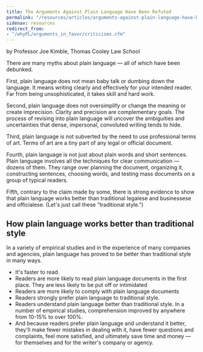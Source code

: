 ```yaml
---
title: The Arguments Against Plain Language Have Been Refuted
permalink: "/resources/articles/arguments-against-plain-language-have-been-refuted/"
sidenav: resources
redirect_from:
- "/whyPL/arguments_in_favor/criticisms.cfm"
---
```


by Professor Joe Kimble, Thomas Cooley Law School

There are many myths about plain language — all of which have been debunked.

First, plain language does not mean baby talk or dumbing down the language. It means writing clearly and effectively for your intended reader. Far from being unsophisticated, it takes skill and hard work.

Second, plain language does not oversimplify or change the meaning or create imprecision. Clarity and precision are complementary goals. The process of revising into plain language will uncover the ambiguities and uncertainties that dense, impersonal, convoluted writing tends to hide.

Third, plain language is not subverted by the need to use professional terms of art. Terms of art are a tiny part of any legal or official document.

Fourth, plain language is not just about plain words and short sentences. Plain language involves all the techniques for clear communication — dozens of them. They range over planning the document, organizing it, constructing sentences, choosing words, and testing mass documents on a group of typical readers.

Fifth, contrary to the claim made by some, there is strong evidence to show that plain language works better than traditional legalese and businessese and officialese. (Let's just call these "traditional style.")

## How plain language works better than traditional style

In a variety of empirical studies and in the experience of many companies and agencies, plain language has proved to be better than traditional style in many ways.

- It's faster to read.
- Readers are more likely to read plain language documents in the first place. They are less likely to be put off or intimidated
- Readers are more likely to comply with plain language documents
- Readers strongly prefer plain language to traditional style.
- Readers understand plain language better than traditional style. In a number of empirical studies, comprehension improved by anywhere from 10-15% to over 100%.
- And because readers prefer plain language and understand it better, they'll make fewer mistakes in dealing with it, have fewer questions and complaints, feel more satisfied, and ultimately save time and money — for themselves and for the writer's company or agency.
